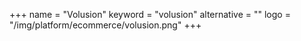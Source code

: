 +++
name = "Volusion"
keyword = "volusion"
alternative = ""
logo = "/img/platform/ecommerce/volusion.png"
+++
